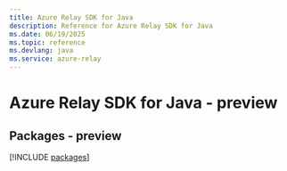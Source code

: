 ```yaml
---
title: Azure Relay SDK for Java
description: Reference for Azure Relay SDK for Java
ms.date: 06/19/2025
ms.topic: reference
ms.devlang: java
ms.service: azure-relay
---
```

# Azure Relay SDK for Java - preview
## Packages - preview
[!INCLUDE [packages](relay-index.md)]